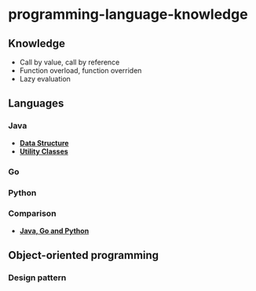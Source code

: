 # programming-language-knowledge

## Knowledge
- Call by value, call by reference
- Function overload, function overriden
- Lazy evaluation

## Languages
### Java
- [**Data Structure**](java/Data_Structure.md)
- [**Utility Classes**](java/Utility_Classes.md)

### Go
### Python
### Comparison
- [**Java, Go and Python**](Java_Go_Python.md)

## Object-oriented programming
### Design pattern
